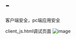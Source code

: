 # -
客户端安全，pc端应用安全

client_js.html调试页面
![image](https://github.com/user-attachments/assets/09f57f3b-4564-400f-b530-966c69b404f8)
